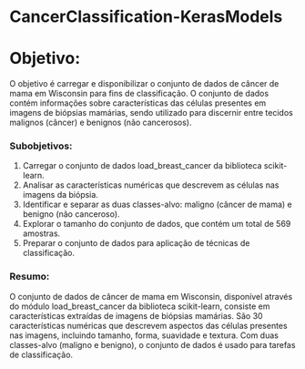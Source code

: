 # CancerClassification-KerasModels

# Objetivo:
O objetivo é carregar e disponibilizar o conjunto de dados de câncer de mama em Wisconsin para fins de classificação. O conjunto de dados contém informações sobre características das células presentes em imagens de biópsias mamárias, sendo utilizado para discernir entre tecidos malignos (câncer) e benignos (não cancerosos).

### Subobjetivos:

1. Carregar o conjunto de dados load_breast_cancer da biblioteca scikit-learn.
2. Analisar as características numéricas que descrevem as células nas imagens da biópsia.
3. Identificar e separar as duas classes-alvo: maligno (câncer de mama) e benigno (não canceroso).
4. Explorar o tamanho do conjunto de dados, que contém um total de 569 amostras.
5. Preparar o conjunto de dados para aplicação de técnicas de classificação.

### Resumo:
O conjunto de dados de câncer de mama em Wisconsin, disponível através do módulo load_breast_cancer da biblioteca scikit-learn, consiste em características extraídas de imagens de biópsias mamárias. São 30 características numéricas que descrevem aspectos das células presentes nas imagens, incluindo tamanho, forma, suavidade e textura. Com duas classes-alvo (maligno e benigno), o conjunto de dados é usado para tarefas de classificação.
